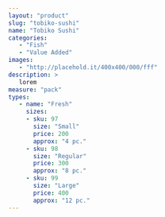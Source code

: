 ```yaml
---
layout: "product"
slug: "tobiko-sushi"
name: "Tobiko Sushi"
categories:
   - "Fish"
   - "Value Added"
images:
   - "http://placehold.it/400x400/000/fff"
description: >
   lorem
measure: "pack"
types: 
   - name: "Fresh"
     sizes: 
     - sku: 97
       size: "Small"
       price: 200
       approx: "4 pc."
     - sku: 98
       size: "Regular"
       price: 300
       approx: "8 pc."
     - sku: 99
       size: "Large"
       price: 400
       approx: "12 pc."
---
```

